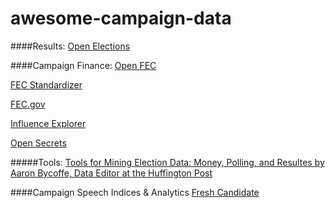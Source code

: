 # awesome-campaign-data


####Results:
[Open Elections](https://github.com/openelections)

####Campaign Finance:
[Open FEC](openfec.gov)

[FEC Standardizer](https://github.com/cjdd3b/fec-standardizer)

[FEC.gov](http://fec.gov)

[Influence Explorer](influenceexplorer.sunlightfoundation.org)

[Open Secrets](https://www.opensecrets.org/)

#####Tools:
[Tools for Mining Election Data: Money, Polling, and Resultes by Aaron Bycoffe, Data Editor at the Huffington Post ](http://bycoffe.com/mining-election-data/#/)

####Campaign Speech Indices & Analytics
[Fresh Candidate](http://freshcandidate.com)



